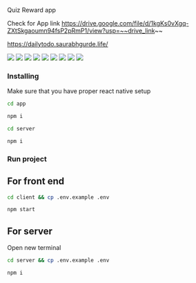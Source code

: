 Quiz Reward app

Check for App link
https://drive.google.com/file/d/1kgKs0vXgq-ZXtSkgaoumn94fsP2pRmP1/view?usp=~~drive_link~~

https://dailytodo.saurabhgurde.life/

<img src="app/src/assets/1.jpeg"/>
<img src="app/src/assets/2.jpeg"/>
<img src="app/src/assets/3.jpeg"/>
<img src="app/src/assets/4.jpeg"/>
<img src="app/src/assets/5.jpeg"/>
<img src="app/src/assets/6.jpeg"/>
<img src="app/src/assets/7.jpeg"/>
<img src="app/src/assets/8.jpeg"/>
<img src="app/src/assets/9.jpeg"/>

### Installing

Make sure that you have proper react native setup

```bash
cd app
```
```bash
npm i
```
```bash
cd server
```
```bash
npm i
```

### Run project

## For front end
```bash
cd client && cp .env.example .env
```
```bash
npm start
```

## For server

Open new terminal
```bash
cd server && cp .env.example .env
```

```bash
npm i
```




